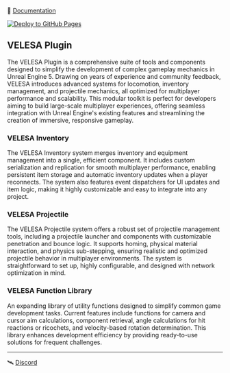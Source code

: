 <!-- 📽 [Tutorial Videos](https://www.youtube.com/playlist?list= ) </br> -->
📖 [Documentation](https://cyberkoalastudios.github.io/VELESA-Documentation/) </br>

[![Deploy to GitHub Pages](https://github.com/CyberKoalaStudios/VELESA-Documentation/actions/workflows/deploy.yml/badge.svg)](https://github.com/CyberKoalaStudios/VELESA-Documentation/actions/workflows/deploy.yml)


## VELESA Plugin
The VELESA Plugin is a comprehensive suite of tools and components designed to simplify the development of complex gameplay mechanics in Unreal Engine 5. Drawing on years of experience and community feedback, VELESA introduces advanced systems for locomotion, inventory management, and projectile mechanics, all optimized for multiplayer performance and scalability. This modular toolkit is perfect for developers aiming to build large-scale multiplayer experiences, offering seamless integration with Unreal Engine's existing features and streamlining the creation of immersive, responsive gameplay.

### VELESA Inventory
The VELESA Inventory system merges inventory and equipment management into a single, efficient component. It includes custom serialization and replication for smooth multiplayer performance, enabling persistent item storage and automatic inventory updates when a player reconnects. The system also features event dispatchers for UI updates and item logic, making it highly customizable and easy to integrate into any project.

### VELESA Projectile
The VELESA Projectile system offers a robust set of projectile management tools, including a projectile launcher and components with customizable penetration and bounce logic. It supports homing, physical material interaction, and physics sub-stepping, ensuring realistic and optimized projectile behavior in multiplayer environments. The system is straightforward to set up, highly configurable, and designed with network optimization in mind.

### VELESA Function Library
An expanding library of utility functions designed to simplify common game development tasks. Current features include functions for camera and cursor aim calculations, component retrieval, angle calculations for hit reactions or ricochets, and velocity-based rotation determination. This library enhances development efficiency by providing ready-to-use solutions for frequent challenges.

---

🛰 [Discord](https://discord.gg/SZd96Rd6HN) <br/>